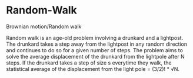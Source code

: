 # Random-Walk
Brownian motion/Random walk

Random walk is an age-old problem involving a drunkard and a lightpost. The drunkard takes a step away from the lightpost in any random direction
and continues to do so for a given number of steps. The problem aims to solve the average displacement of the drunkard from the lightpole after N
steps. If the drunkard takes a step of size s everytime they walk, the statistical average of the displacement from the light pole = (3/2)! * √N.
